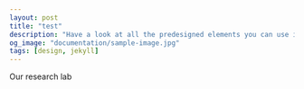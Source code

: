 ```yaml
---
layout: post
title: "test"
description: "Have a look at all the predesigned elements you can use in Chalk."
og_image: "documentation/sample-image.jpg"
tags: [design, jekyll]
---
```


Our research lab